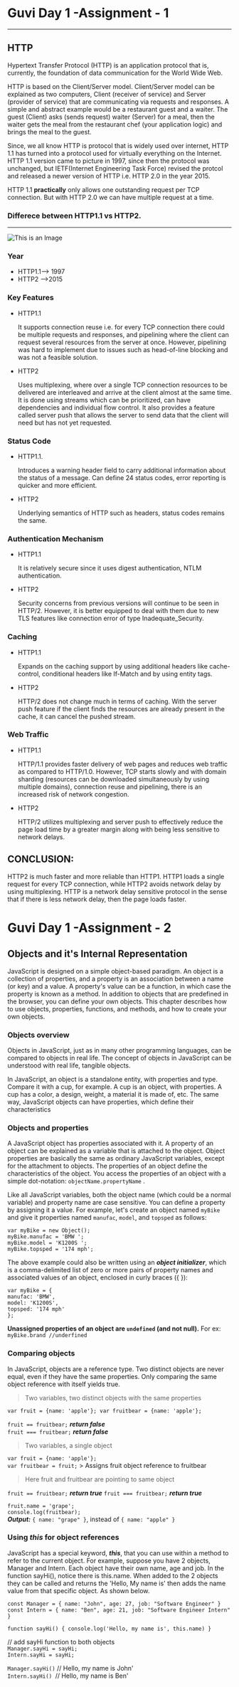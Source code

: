 # Guvi Day 1 -Assignment - 1
--------
 HTTP  
--------
Hypertext Transfer Protocol (HTTP) is an application protocol that is, currently, the foundation of data communication for the World Wide Web.

HTTP is based on the Client/Server model. Client/Server model can be explained as two computers, Client (receiver of service) and Server (provider of service) that are communicating via requests and responses.
A simple and abstract example would be a restaurant guest and a waiter. The guest (Client) asks (sends request) waiter (Server) for a meal, then the waiter gets the meal from the restaurant chef (your application logic) and brings the meal to the guest.

Since, we all know HTTP is protocol that is widely used over internet, HTTP 1.1 has turned into a protocol used for virtually everything on the Internet. HTTP 1.1 version came to picture in 1997, since then the protocol was unchanged, but IETF(Internet Engineering Task Force) revised the protcol and released a newer version of HTTP i.e. HTTP 2.0 in the year 2015.

HTTP 1.1 **practically** only allows one outstanding request per TCP connection. But with HTTP 2.0 we can have multiple request at a time.

  ### Differece between HTTP1.1 vs HTTP2. 
---------------------------------------
![This is an Image](https://img-medianova.mncdn.com/wp-content/uploads/sites/8/2018/12/http3.png)
### Year
- HTTP1.1--> 1997	          
- HTTP2  -->2015


### Key Features 

- HTTP1.1        
          
     It supports connection reuse i.e. for every TCP connection there could be multiple requests and responses, and pipelining where the client can request several resources from the server at once. However, pipelining was hard to implement due to issues such as head-of-line blocking and was not a feasible solution.

- HTTP2
       
     Uses multiplexing, where over a single TCP connection resources to be delivered are interleaved and arrive at the client almost at the same time. It is done using streams which can be prioritized, can have dependencies and individual flow control. It also provides a feature called server push that allows the server to send data that the client will need but has not yet requested.


### Status Code 

- HTTP1.1. 

     Introduces a warning header field to carry additional information about the status of a message. Can define 24 status codes, error reporting is quicker and more efficient.
      
- HTTP2
    
    Underlying semantics of HTTP such as headers, status codes remains the same.
      
### Authentication Mechanism

- HTTP1.1

     It is relatively secure since it uses digest authentication, NTLM authentication.
      
-  HTTP2
     
     Security concerns from previous versions will continue to be seen in HTTP/2. However, it is better equipped to deal with them due to new TLS features like connection error of type Inadequate_Security.
        
 ### Caching
 
- HTTP1.1

     Expands on the caching support by using additional headers like cache-control, conditional headers like If-Match and by using entity tags.
          
- HTTP2
     
     HTTP/2 does not change much in terms of caching. With the server push feature if the client finds the resources are already present in the cache, it can cancel the pushed stream.
       

### Web Traffic

- HTTP1.1
    
    HTTP/1.1 provides faster delivery of web pages and reduces web traffic as compared to HTTP/1.0. However, TCP starts slowly and with domain sharding (resources can be downloaded simultaneously by using multiple domains), connection reuse and pipelining, there is an increased risk of network congestion.
          
- HTTP2  
    
    HTTP/2 utilizes multiplexing and server push to effectively reduce the page load time by a greater margin along with being less sensitive to network delays.
          
          
          
          
          
## CONCLUSION: 

HTTP2 is much faster and more reliable than HTTP1. HTTP1 loads a single request for every TCP connection, while HTTP2 avoids network delay by using multiplexing. HTTP is a network delay sensitive protocol in the sense that if there is less network delay, then the page loads faster.          
        



# Guvi Day 1 -Assignment - 2

## Objects and it's Internal Representation


JavaScript is designed on a simple object-based paradigm. An object is a collection of properties, and a property is an association between a name (or key) and a value. A property's value can be a function, in which case the property is known as a method. In addition to objects that are predefined in the browser, you can define your own objects. This chapter describes how to use objects, properties, functions, and methods, and how to create your own objects.

### Objects overview

Objects in JavaScript, just as in many other programming languages, can be compared to objects in real life. The concept of objects in JavaScript can be understood with real life, tangible objects.

In JavaScript, an object is a standalone entity, with properties and type. Compare it with a cup, for example. A cup is an object, with properties. A cup has a color, a design, weight, a material it is made of, etc. The same way, JavaScript objects can have properties, which define their characteristics


### Objects and properties
A JavaScript object has properties associated with it. A property of an object can be explained as a variable that is attached to the object. Object properties are basically the same as ordinary JavaScript variables, except for the attachment to objects. The properties of an object define the characteristics of the object. You access the properties of an object with a simple dot-notation:      `objectName.propertyName` .

Like all JavaScript variables, both the object name (which could be a normal variable) and property name are case sensitive. You can define a property by assigning it a value. For example, let's create an object named `myBike` and give it properties named `manufac`, `model`, and `topsped` as follows:

`var myBike = new Object();` <br />
`myBike.manufac = 'BMW '; `<br />
`myBike.model = 'K1200S '; `<br />
`myBike.topsped = '174 mph';` <br />


The above example could also be written using an ***object initializer***, which is a comma-delimited list of zero or more pairs of property names and associated values of an object, enclosed in curly braces ({ }):

`var myBike = { ` <br />
    `manufac: 'BMW',`<br />
    `model: 'K1200S',`<br />
    `topsped: '174 mph'`<br />
`};`


**Unassigned properties of an object are `undefined` (and not null).**
For ex: `myBike.brand //underfined`


### Comparing objects

In JavaScript, objects are a reference type. Two distinct objects are never equal, even if they have the same properties. Only comparing the same object reference with itself yields true.


>  Two variables, two distinct objects with the same properties<br />
 
`var fruit = {name: 'apple'};
var fruitbear = {name: 'apple'};`

`fruit == fruitbear;`    ***return false*** <br />
`fruit === fruitbear;` ***return false***


> Two variables, a single object <br />

`var fruit = {name: 'apple'};` <br />
`var fruitbear = fruit;`  > Assigns fruit object reference to fruitbear

> Here fruit and fruitbear are pointing to same object <br />

`fruit == fruitbear;` ***return true***
`fruit === fruitbear;` ***return true***

`fruit.name = 'grape';` <br />
`console.log(fruitbear);` <br />
***Output:*** `{ name: "grape" }`, instead of `{ name: "apple" }`


### Using ***this*** for object references

JavaScript has a special keyword, ***this***, that you can use within a method to refer to the current object. For example, suppose you have 2 objects, Manager and Intern. Each object have their own name, age and job.  In the function sayHi(), notice there is this.name. When added to the 2 objects they can be called and returns the 'Hello, My name is' then adds the name value from that specific object. As shown below.


`const Manager = {
  name: "John",
  age: 27,
  job: "Software Engineer"
}` <br />
`const Intern = {
  name: "Ben",
  age: 21,
  job: "Software Engineer Intern"
}` <br />

`function sayHi() {
    console.log('Hello, my name is', this.name)
}`<br />

// add sayHi function to both objects <br />
`Manager.sayHi = sayHi;` <br />
`Intern.sayHi = sayHi;` <br />

`Manager.sayHi()` // Hello, my name is John' <br />
`Intern.sayHi() `// Hello, my name is Ben' <br />




